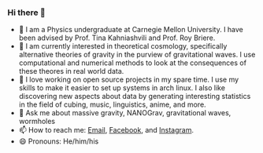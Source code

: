 ### Hi there 👋

<!--
**ChrisChoi314/chrischoi314** is a ✨ _special_ ✨ repository because its `README.md` (this file) appears on your GitHub profile.

Here are some ideas to get you started:

- 🔭 I’m currently working on ...
- 🌱 I’m currently learning ...
- 👯 I’m looking to collaborate on ...
- 🤔 I’m looking for help with ...
- 💬 Ask me about ...
- 📫 How to reach me: ...
- 😄 Pronouns: ...
- ⚡ Fun fact: ...
-->

- 🏫 I am a Physics undergraduate at Carnegie Mellon University. I have been advised by Prof. Tina Kahniashvili and Prof. Roy Briere. 
- 🔭 I am currently interested in theoretical cosmology, specifically alternative theories of gravity in the purview of gravitational waves. I use computational and numerical methods to look at the consequences of these theores in real world data.
- 🌱 I love working on open source projects in my spare time. I use my skills to make it easier to set up systems in arch linux. I also like discovering new aspects about data by generating interesting statistics in the field of cubing, music, linguistics, anime, and more.
- 💬 Ask me about massive gravity, NANOGrav, gravitational waves, wormholes
- 📫 How to reach me: [Email](mychoi314@gmail.com), [Facebook](https://www.facebook.com/chris.choi.71/), and [Instagram](https://www.instagram.com/chrischoi314/).
- 😄 Pronouns: He/him/his
